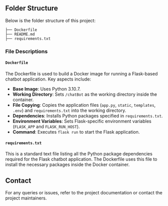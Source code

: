 ## Folder Structure
Below is the folder structure of this project:

```
├── Dockerfile
├── README.md
├── requirements.txt
```

### File Descriptions

#### `Dockerfile`
The Dockerfile is used to build a Docker image for running a Flask-based chatbot application. Key aspects include:
- **Base Image**: Uses Python 3.10.7.
- **Working Directory**: Sets `/chatBot` as the working directory inside the container.
- **File Copying**: Copies the application files (`app.py`, `static`, `templates`, `.env`) and `requirements.txt` into the working directory.
- **Dependencies**: Installs Python packages specified in `requirements.txt`.
- **Environment Variables**: Sets Flask-specific environment variables (`FLASK_APP` and `FLASK_RUN_HOST`).
- **Command**: Executes `flask run` to start the Flask application.

#### `requirements.txt`
This is a standard text file listing all the Python package dependencies required for the Flask chatbot application. The Dockerfile uses this file to install the necessary packages inside the Docker container.

## Contact

For any queries or issues, refer to the project documentation or contact the project maintainers.